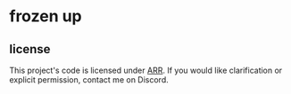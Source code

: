 # frozen up

## license
This project's code is licensed under [ARR](LICENSE). If you would like clarification or explicit permission, contact me on Discord.
